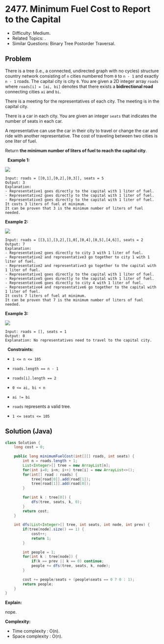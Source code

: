 # 2477. Minimum Fuel Cost to Report to the Capital

- Difficulty: Medium.
- Related Topics: .
- Similar Questions: Binary Tree Postorder Traversal.

## Problem

There is a tree (i.e., a connected, undirected graph with no cycles) structure country network consisting of ```n``` cities numbered from ```0``` to ```n - 1``` and exactly ```n - 1``` roads. The capital city is city ```0```. You are given a 2D integer array ```roads``` where ```roads[i] = [ai, bi]``` denotes that there exists a **bidirectional road** connecting cities ```ai``` and ```bi```.

There is a meeting for the representatives of each city. The meeting is in the capital city.

There is a car in each city. You are given an integer ```seats``` that indicates the number of seats in each car.

A representative can use the car in their city to travel or change the car and ride with another representative. The cost of traveling between two cities is one liter of fuel.

Return **the minimum number of liters of fuel to reach the capital city**.

 
**Example 1:**

![](https://assets.leetcode.com/uploads/2022/09/22/a4c380025e3ff0c379525e96a7d63a3.png)

```
Input: roads = [[0,1],[0,2],[0,3]], seats = 5
Output: 3
Explanation: 
- Representative1 goes directly to the capital with 1 liter of fuel.
- Representative2 goes directly to the capital with 1 liter of fuel.
- Representative3 goes directly to the capital with 1 liter of fuel.
It costs 3 liters of fuel at minimum. 
It can be proven that 3 is the minimum number of liters of fuel needed.
```

**Example 2:**

![](https://assets.leetcode.com/uploads/2022/11/16/2.png)

```
Input: roads = [[3,1],[3,2],[1,0],[0,4],[0,5],[4,6]], seats = 2
Output: 7
Explanation: 
- Representative2 goes directly to city 3 with 1 liter of fuel.
- Representative2 and representative3 go together to city 1 with 1 liter of fuel.
- Representative2 and representative3 go together to the capital with 1 liter of fuel.
- Representative1 goes directly to the capital with 1 liter of fuel.
- Representative5 goes directly to the capital with 1 liter of fuel.
- Representative6 goes directly to city 4 with 1 liter of fuel.
- Representative4 and representative6 go together to the capital with 1 liter of fuel.
It costs 7 liters of fuel at minimum. 
It can be proven that 7 is the minimum number of liters of fuel needed.
```

**Example 3:**

![](https://assets.leetcode.com/uploads/2022/09/27/efcf7f7be6830b8763639cfd01b690a.png)

```
Input: roads = [], seats = 1
Output: 0
Explanation: No representatives need to travel to the capital city.
```

 
**Constraints:**


	
- ```1 <= n <= 105```
	
- ```roads.length == n - 1```
	
- ```roads[i].length == 2```
	
- ```0 <= ai, bi < n```
	
- ```ai != bi```
	
- ```roads``` represents a valid tree.
	
- ```1 <= seats <= 105```



## Solution (Java)

```java
class Solution {
    long cost = 0;
    
    public long minimumFuelCost(int[][] roads, int seats) {
        int n = roads.length + 1;
        List<Integer>[] tree = new ArrayList[n];
        for(int i=0; i<n; i++) tree[i] = new ArrayList<>();
        for(int[] road : roads) {
            tree[road[0]].add(road[1]);
            tree[road[1]].add(road[0]);
        }
        
        for(int k : tree[0]) {
            dfs(tree, seats, k, 0);
        }
        return cost;
    }
    
    int dfs(List<Integer>[] tree, int seats, int node, int prev) {
        if(tree[node].size() == 1) {
            cost++;
            return 1;
        }
        
        int people = 1;
        for(int k : tree[node]) {
            if(k == prev || k == 0) continue;
            people += dfs(tree, seats, k, node);
        }
        
        cost += people/seats + (people%seats == 0 ? 0 : 1);
        return people;
    }
}
```

**Explain:**

nope.

**Complexity:**

* Time complexity : O(n).
* Space complexity : O(n).
